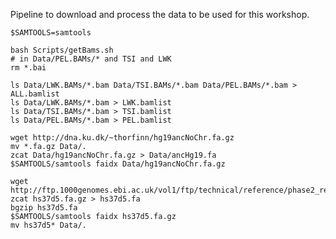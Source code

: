 
Pipeline to download and process the data to be used for this workshop.

```
$SAMTOOLS=samtools
```

```
bash Scripts/getBams.sh
# in Data/PEL.BAMs/* and TSI and LWK
rm *.bai
```

```
ls Data/LWK.BAMs/*.bam Data/TSI.BAMs/*.bam Data/PEL.BAMs/*.bam > ALL.bamlist
ls Data/LWK.BAMs/*.bam > LWK.bamlist
ls Data/TSI.BAMs/*.bam > TSI.bamlist
ls Data/PEL.BAMs/*.bam > PEL.bamlist
```

```
wget http://dna.ku.dk/~thorfinn/hg19ancNoChr.fa.gz
mv *.fa.gz Data/.
zcat Data/hg19ancNoChr.fa.gz > Data/ancHg19.fa
$SAMTOOLS/samtools faidx Data/hg19ancNoChr.fa.gz
```

```
wget http://ftp.1000genomes.ebi.ac.uk/vol1/ftp/technical/reference/phase2_reference_assembly_sequence/hs37d5.fa.gz
zcat hs37d5.fa.gz > hs37d5.fa
bgzip hs37d5.fa
$SAMTOOLS/samtools faidx hs37d5.fa.gz
mv hs37d5* Data/.
```







